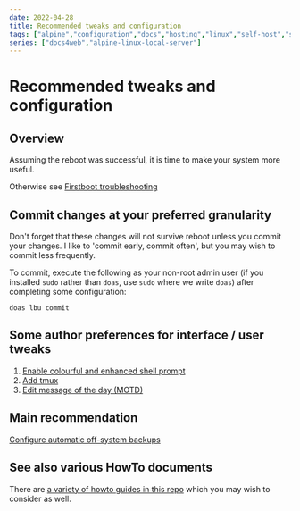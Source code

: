 ```yaml
---
date: 2022-04-28
title: Recommended tweaks and configuration
tags: ["alpine","configuration","docs","hosting","linux","self-host","sysadmin-devops"]
series: ["docs4web","alpine-linux-local-server"]
---
```


# Recommended tweaks and configuration

## Overview

Assuming the reboot was successful, it is time to make your system more useful.

Otherwise see [Firstboot troubleshooting](../server-install-config/firstboot-troubleshooting.md)

## Commit changes at your preferred granularity

Don't forget that these changes will not survive reboot unless you commit your changes. I like to 'commit early, commit often', but you may wish to commit less frequently.

To commit, execute the following as your non-root admin user (if you installed `sudo` rather than `doas`, use `sudo` where we write `doas`) after completing some configuration:

``` shell
doas lbu commit
```

## Some author preferences for interface / user tweaks

1. [Enable colourful and enhanced shell prompt](enable-colourful-shell-prompt.md)
2. [Add tmux](add-tmux.md)
3. [Edit message of the day (MOTD)](edit-motd.md)

## Main recommendation

[Configure automatic off-system backups](configure-off-system-backups.md)

## See also various HowTo documents

There are [a variety of howto guides in this repo](../howtos/_index.md) which you may wish to consider as well.

